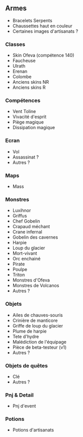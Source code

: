 ## Armes

- Bracelets Serpents
- Chaussettes haut en couleur
- Certaines images d'artisanats ?

### Classes

- Skin Ofeva (compétence 140)
- Faucheuse
- Ulrath
- Erenan
- Colombe
- Anciens skins NR
- Anciens skins R

### Compétences

- Vent Toline
- Vivacité d'esprit
- Piège magique
- Dissipation magique

### Ecran

- Vol
- Assassinat ?
- Autres ?

### Maps

- Mass

### Monstres

- Luxihnor
- Griffus
- Chef Gobelin
- Crapaud méchant
- Crane infernal
- Gobelin des cavernes
- Harpie
- Loup du glacier
- Mort-vivant
- Orc enchainé
- Pirate
- Poulpe
- Triton
- Monstres d'Ofeva
- Monstres de Volcanos
- Autres ?

### Objets

- Ailes de chauves-souris
- Crinière de manticore
- Griffe de loup du glacier
- Plume de harpie
- Tete d'hydre
- Malédiction de l'équipage
- Pièce de beta-testeur (v1)
- Autres ?

### Objets de quêtes

- Clé
- Autres ?

### Pnj & Detail

- Pnj d'event

### Potions

- Potions d'artisanats
